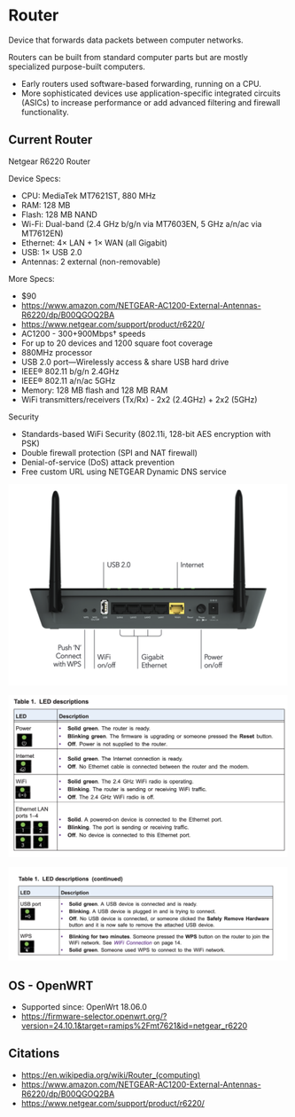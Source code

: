 # Router

Device that forwards data packets between computer networks.

Routers can be built from standard computer parts but are mostly specialized purpose-built computers.

- Early routers used software-based forwarding, running on a CPU. 
- More sophisticated devices use application-specific integrated circuits (ASICs) to increase performance or add advanced filtering and firewall functionality. 

## Current Router

Netgear R6220 Router

Device Specs:

- CPU: MediaTek MT7621ST, 880 MHz
- RAM: 128 MB
- Flash: 128 MB NAND
- Wi-Fi: Dual-band (2.4 GHz b/g/n via MT7603EN, 5 GHz a/n/ac via MT7612EN)
- Ethernet: 4× LAN + 1× WAN (all Gigabit)
- USB: 1× USB 2.0
- Antennas: 2 external (non-removable)

More Specs: 

- $90
- https://www.amazon.com/NETGEAR-AC1200-External-Antennas-R6220/dp/B00QGOQ2BA
- https://www.netgear.com/support/product/r6220/
- AC1200 - 300+900Mbps† speeds
- For up to 20 devices and 1200 square foot coverage 
- 880MHz processor
- USB 2.0 port—Wirelessly access & share USB hard drive
- IEEE® 802.11 b/g/n 2.4GHz
- IEEE® 802.11 a/n/ac 5GHz
- Memory: 128 MB flash and 128 MB RAM
- WiFi transmitters/receivers (Tx/Rx) - 2x2 (2.4GHz) + 2x2 (5GHz)

Security

- Standards-based WiFi Security (802.11i, 128-bit AES encryption with PSK)
- Double firewall protection (SPI and NAT firewall)
- Denial-of-service (DoS) attack prevention
- Free custom URL using NETGEAR Dynamic DNS service

![alt text](images/router-ports.png)

![alt text](images/router-led2.png)

![alt text](images/router-led1.png)

## OS - OpenWRT

- Supported since: OpenWrt 18.06.0
- https://firmware-selector.openwrt.org/?version=24.10.1&target=ramips%2Fmt7621&id=netgear_r6220
  

## Citations

- https://en.wikipedia.org/wiki/Router_(computing)
- https://www.amazon.com/NETGEAR-AC1200-External-Antennas-R6220/dp/B00QGOQ2BA
- https://www.netgear.com/support/product/r6220/
  
